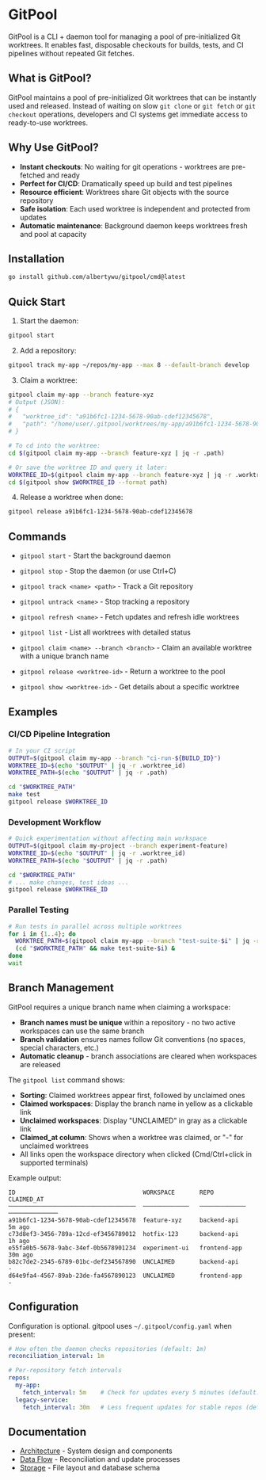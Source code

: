 # GitPool

GitPool is a CLI + daemon tool for managing a pool of pre-initialized Git worktrees. It enables fast, disposable checkouts for builds, tests, and CI pipelines without repeated Git fetches.

## What is GitPool?

GitPool maintains a pool of pre-initialized Git worktrees that can be instantly used and released. Instead of waiting on slow `git clone` or `git fetch` or `git checkout` operations, developers and CI systems get immediate access to ready-to-use worktrees.

## Why Use GitPool?

- **Instant checkouts**: No waiting for git operations - worktrees are pre-fetched and ready
- **Perfect for CI/CD**: Dramatically speed up build and test pipelines 
- **Resource efficient**: Worktrees share Git objects with the source repository
- **Safe isolation**: Each used worktree is independent and protected from updates
- **Automatic maintenance**: Background daemon keeps worktrees fresh and pool at capacity

## Installation

```bash
go install github.com/albertywu/gitpool/cmd@latest
```

## Quick Start

1. Start the daemon:
```bash
gitpool start
```

2. Add a repository:
```bash
gitpool track my-app ~/repos/my-app --max 8 --default-branch develop
```

3. Claim a worktree:
```bash
gitpool claim my-app --branch feature-xyz
# Output (JSON):
# {
#   "worktree_id": "a91b6fc1-1234-5678-90ab-cdef12345678",
#   "path": "/home/user/.gitpool/worktrees/my-app/a91b6fc1-1234-5678-90ab-cdef12345678"
# }

# To cd into the worktree:
cd $(gitpool claim my-app --branch feature-xyz | jq -r .path)

# Or save the worktree ID and query it later:
WORKTREE_ID=$(gitpool claim my-app --branch feature-xyz | jq -r .worktree_id)
cd $(gitpool show $WORKTREE_ID --format path)
```

4. Release a worktree when done:
```bash
gitpool release a91b6fc1-1234-5678-90ab-cdef12345678
```


## Commands

- `gitpool start` - Start the background daemon
- `gitpool stop` - Stop the daemon (or use Ctrl+C)

- `gitpool track <name> <path>` - Track a Git repository
- `gitpool untrack <name>` - Stop tracking a repository
- `gitpool refresh <name>` - Fetch updates and refresh idle worktrees
- `gitpool list` - List all worktrees with detailed status

- `gitpool claim <name> --branch <branch>` - Claim an available worktree with a unique branch name
- `gitpool release <worktree-id>` - Return a worktree to the pool
- `gitpool show <worktree-id>` - Get details about a specific worktree

## Examples

### CI/CD Pipeline Integration
```bash
# In your CI script
OUTPUT=$(gitpool claim my-app --branch "ci-run-${BUILD_ID}")
WORKTREE_ID=$(echo "$OUTPUT" | jq -r .worktree_id)
WORKTREE_PATH=$(echo "$OUTPUT" | jq -r .path)

cd "$WORKTREE_PATH"
make test
gitpool release $WORKTREE_ID
```

### Development Workflow
```bash
# Quick experimentation without affecting main workspace
OUTPUT=$(gitpool claim my-project --branch experiment-feature)
WORKTREE_ID=$(echo "$OUTPUT" | jq -r .worktree_id)
WORKTREE_PATH=$(echo "$OUTPUT" | jq -r .path)

cd "$WORKTREE_PATH"
# ... make changes, test ideas ...
gitpool release $WORKTREE_ID
```

### Parallel Testing
```bash
# Run tests in parallel across multiple worktrees
for i in {1..4}; do
  WORKTREE_PATH=$(gitpool claim my-app --branch "test-suite-$i" | jq -r .path)
  (cd "$WORKTREE_PATH" && make test-suite-$i) &
done
wait
```

## Branch Management

GitPool requires a unique branch name when claiming a workspace:

- **Branch names must be unique** within a repository - no two active workspaces can use the same branch
- **Branch validation** ensures names follow Git conventions (no spaces, special characters, etc.)
- **Automatic cleanup** - branch associations are cleared when workspaces are released

The `gitpool list` command shows:
- **Sorting**: Claimed worktrees appear first, followed by unclaimed ones
- **Claimed workspaces**: Display the branch name in yellow as a clickable link
- **Unclaimed workspaces**: Display "UNCLAIMED" in gray as a clickable link
- **Claimed_at column**: Shows when a worktree was claimed, or "-" for unclaimed worktrees
- All links open the workspace directory when clicked (Cmd/Ctrl+click in supported terminals)

Example output:
```
ID                                    WORKSPACE       REPO            CLAIMED_AT
────────────────────────────────────  ─────────────   ─────────────   ──────────────
a91b6fc1-1234-5678-90ab-cdef12345678  feature-xyz     backend-api     5m ago
c73d8ef3-3456-789a-12cd-ef3456789012  hotfix-123      backend-api     1h ago
e55fa0b5-5678-9abc-34ef-0b5678901234  experiment-ui   frontend-app    30m ago
b82c7de2-2345-6789-01bc-def234567890  UNCLAIMED       backend-api     -
d64e9fa4-4567-89ab-23de-fa4567890123  UNCLAIMED       frontend-app    -
```

## Configuration

Configuration is optional. gitpool uses `~/.gitpool/config.yaml` when present:

```yaml
# How often the daemon checks repositories (default: 1m)
reconciliation_interval: 1m

# Per-repository fetch intervals
repos:
  my-app:
    fetch_interval: 5m    # Check for updates every 5 minutes (default: 1h)
  legacy-service:
    fetch_interval: 30m   # Less frequent updates for stable repos (default: 1h)
```

## Documentation

- [Architecture](docs/architecture.md) - System design and components
- [Data Flow](docs/data-flow.md) - Reconciliation and update processes  
- [Storage](docs/storage.md) - File layout and database schema